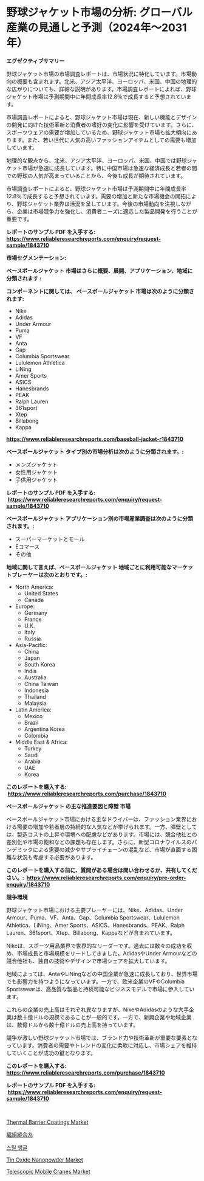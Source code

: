 <p><h1>野球ジャケット市場の分析: グローバル産業の見通しと予測（2024年～2031年）</h1></p><p><strong>エグゼクティブサマリー</strong></p>
<p><p>野球ジャケット市場の市場調査レポートは、市場状況に特化しています。市場動向の概要も含まれます。北米、アジア太平洋、ヨーロッパ、米国、中国の地理的な広がりについても、詳細な説明があります。市場調査レポートによれば、野球ジャケット市場は予測期間中に年間成長率12.8％で成長すると予想されています。</p><p>市場調査レポートによると、野球ジャケット市場は現在、新しい機能とデザインの開発に向けた技術革新と消費者の嗜好の変化に影響を受けています。さらに、スポーツウェアの需要が増加しているため、野球ジャケット市場も拡大傾向にあります。また、若い世代に人気の高いファッションアイテムとしての需要も増加しています。</p><p>地理的な観点から、北米、アジア太平洋、ヨーロッパ、米国、中国では野球ジャケット市場が急速に成長しています。特に中国市場は急速な経済成長と若者の間での野球の人気が高まっていることから、今後も成長が期待されています。</p><p>市場調査レポートによると、野球ジャケット市場は予測期間中に年間成長率12.8％で成長すると予想されています。需要の増加と新たな市場機会の開拓により、野球ジャケット業界は活況を呈しています。今後の市場動向を注視しながら、企業は市場競争力を強化し、消費者ニーズに適応した製品開発を行うことが重要です。</p></p>
<p><strong>レポートのサンプル PDF を入手する: <a href="https://www.reliableresearchreports.com/enquiry/request-sample/1843710">https://www.reliableresearchreports.com/enquiry/request-sample/1843710</a></strong></p>
<p><strong>市場セグメンテーション:</strong></p>
<p><strong> ベースボールジャケット 市場はさらに概要、展開、アプリケーション、地域に分類されます :</strong></p>
<p><strong>コンポーネントに関しては、 ベースボールジャケット 市場は次のように分類されます: &nbsp;</strong></p>
<p><ul><li>Nike</li><li>Adidas</li><li>Under Armour</li><li>Puma</li><li>VF</li><li>Anta</li><li>Gap</li><li>Columbia Sportswear</li><li>Lululemon Athletica</li><li>LiNing</li><li>Amer Sports</li><li>ASICS</li><li>Hanesbrands</li><li>PEAK</li><li>Ralph Lauren</li><li>361sport</li><li>Xtep</li><li>Billabong</li><li>Kappa</li></ul></p>
<p><strong><a href="https://www.reliableresearchreports.com/baseball-jacket-r1843710">https://www.reliableresearchreports.com/baseball-jacket-r1843710</a></strong></p>
<p><strong> ベースボールジャケット タイプ別の市場分析は次のように分類されます。:</strong></p>
<p><ul><li>メンズジャケット</li><li>女性用ジャケット</li><li>子供用ジャケット</li></ul></p>
<p><strong>レポートのサンプル PDF を入手する: &nbsp;<a href="https://www.reliableresearchreports.com/enquiry/request-sample/1843710">https://www.reliableresearchreports.com/enquiry/request-sample/1843710</a></strong></p>
<p><strong> ベースボールジャケット アプリケーション別の市場産業調査は次のように分類されます。:</strong></p>
<p><ul><li>スーパーマーケットとモール</li><li>Eコマース</li><li>その他</li></ul></p>
<p><strong>地域に関して言えば、ベースボールジャケット 地域ごとに利用可能なマーケットプレーヤーは次のとおりです。:</strong></p>
<p><ul>
    <li>
        North America:
        <ul>
            <li>United States</li>
            <li>Canada</li>
        </ul>
    </li>
    <li>
        Europe:
        <ul>
            <li>Germany</li>
            <li>France</li>
            <li>U.K.</li>
            <li>Italy</li>
            <li>Russia</li>
        </ul>
    </li>
    <li>
        Asia-Pacific:
        <ul>
            <li>China</li>
            <li>Japan</li>
            <li>South Korea</li>
            <li>India</li>
            <li>Australia</li>
            <li>China Taiwan</li>
            <li>Indonesia</li>
            <li>Thailand</li>
            <li>Malaysia</li>
        </ul>
    </li>
    <li>
        Latin America:
        <ul>
            <li>Mexico</li>
            <li>Brazil</li>
            <li>Argentina Korea</li>
            <li>Colombia</li>
        </ul>
    </li>
    <li>
        Middle East & Africa:
        <ul>
            <li>Turkey</li>
            <li>Saudi</li>
            <li>Arabia</li>
            <li>UAE</li>
            <li>Korea</li>
        </ul>
    </li>
    </ul></p>
<p><strong>このレポートを購入する: &nbsp;<a href="https://www.reliableresearchreports.com/purchase/1843710">https://www.reliableresearchreports.com/purchase/1843710</a></strong></p>
<p><strong>ベースボールジャケット の主な推進要因と障壁 市場</strong></p>
<p><p>ベースボールジャケット市場における主なドライバーは、ファッション業界における需要の増加や若者層の持続的な人気などが挙げられます。一方、障壁としては、製造コストの上昇や環境への配慮などがあります。市場には、競合他社との差別化や市場の飽和などの課題も存在します。さらに、新型コロナウイルスのパンデミックによる需要の減少やサプライチェーンの混乱など、市場が直面する困難な状況も考慮する必要があります。</p></p>
<p><strong>このレポートを購入する前に、質問がある場合は問い合わせるか、共有してください。:&nbsp; <a href="https://www.reliableresearchreports.com/enquiry/pre-order-enquiry/1843710">https://www.reliableresearchreports.com/enquiry/pre-order-enquiry/1843710</a></strong></p>
<p><strong>競争環境</strong></p>
<p><p>野球ジャケット市場における主要プレーヤーには、Nike、Adidas、Under Armour、Puma、VF、Anta、Gap、Columbia Sportswear、Lululemon Athletica、LiNing、Amer Sports、ASICS、Hanesbrands、PEAK、Ralph Lauren、361sport、Xtep、Billabong、Kappaなどが含まれています。</p><p>Nikeは、スポーツ用品業界で世界的なリーダーです。過去には数々の成功を収め、市場成長と市場規模をリードしてきました。AdidasやUnder Armourなどの競合他社も、独自の技術やデザインで市場シェアを拡大しています。</p><p>地域によっては、AntaやLiNingなどの中国企業が急速に成長しており、世界市場でも影響力を持つようになっています。一方で、欧米企業のVFやColumbia Sportswearは、高品質な製品と持続可能なビジネスモデルで市場に参入しています。</p><p>これらの企業の売上高はそれぞれ異なりますが、NikeやAdidasのような大手企業は数十億ドルの規模であることが一般的です。一方で、新興企業や地域企業は、数億ドルから数十億ドルの売上高を持っています。</p><p>競争が激しい野球ジャケット市場では、ブランド力や技術革新が重要な要素となっています。消費者の需要やトレンドの変化に柔軟に対応し、市場シェアを維持していくことが成功の鍵となります。</p></p>
<p><strong>このレポートを購入する: &nbsp; <a href="https://www.reliableresearchreports.com/purchase/1843710">https://www.reliableresearchreports.com/purchase/1843710</a></strong></p>
<p><strong>レポートのサンプル PDF を入手する: &nbsp;<a href="https://www.reliableresearchreports.com/enquiry/request-sample/1843710">https://www.reliableresearchreports.com/enquiry/request-sample/1843710</a></strong><strong></strong></p>
<p>&nbsp;</p>
<p><p><a href="https://sudsy-motorcycle-bbc.notion.site/Thermal-Barrier-Coatings-Market-Size-Share-Trends-Analysis-Report-By-Application-Regional-Outloo-a5de328184f74639bff8816d76ef439e">Thermal Barrier Coatings Market</a></p><p><a href="https://medium.com/@cielostamm/%E6%A9%9F%E8%83%BD%E5%A0%B1%E5%91%8A-%E3%81%9D%E3%81%AE%E6%AD%B4%E5%8F%B2%E3%81%A82024%E5%B9%B4%E3%81%8B%E3%82%892031%E5%B9%B4%E3%81%BE%E3%81%A7%E3%81%AE%E4%BA%88%E6%B8%AC%E3%82%92%E6%8C%81%E3%81%A4%E7%B7%A8%E7%B5%84%E7%B8%AB%E5%90%88%E6%9D%90%E5%B8%82%E5%A0%B4%E3%81%AB%E9%96%A2%E3%81%99%E3%82%8B%E8%AA%BF%E6%9F%BB%E5%A0%B1%E5%91%8A-75e8cb50a8fd">編組縫合糸</a></p><p><a href="https://github.com/lzrvbyqzftro57/Market-Research-Report-List-1/blob/main/970809020567.md">스틸 앵글</a></p><p><a href="https://issuu.com/reportprime-2/docs/tin-oxide-nanopowder-market-size-2030.pptx">Tin Oxide Nanopowder Market</a></p><p><a href="https://view.publitas.com/reportprime-1/telescopic-mobile-cranes-market-growth-market-trends-covid-19-impact-and-forecasts-for-period-from-2024-2031/">Telescopic Mobile Cranes Market</a></p></p>